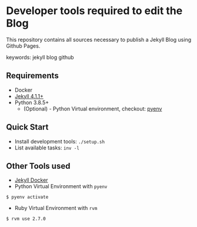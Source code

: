 # Developer tools required to edit the Blog

This repository contains all sources necessary to publish
a Jekyll Blog using Github Pages.


keywords: jekyll blog github

## Requirements

- Docker
- [Jekyll 4.1.1+](https://jekyllrb.com/)
- Python 3.8.5+
    - (Optional) - Python Virtual environment, checkout: 
    [pyenv](https://github.com/pyenv/pyenv) 

## Quick Start

- Install development tools: `./setup.sh`
- List available tasks: `inv -l` 


## Other Tools used

- [Jekyll Docker](https://github.com/envygeeks/jekyll-docker)
- Python Virtual Environment with `pyenv`
```shell script
$ pyenv activate
```
- Ruby Virtual Environment with `rvm`
```shell script
$ rvm use 2.7.0
```
